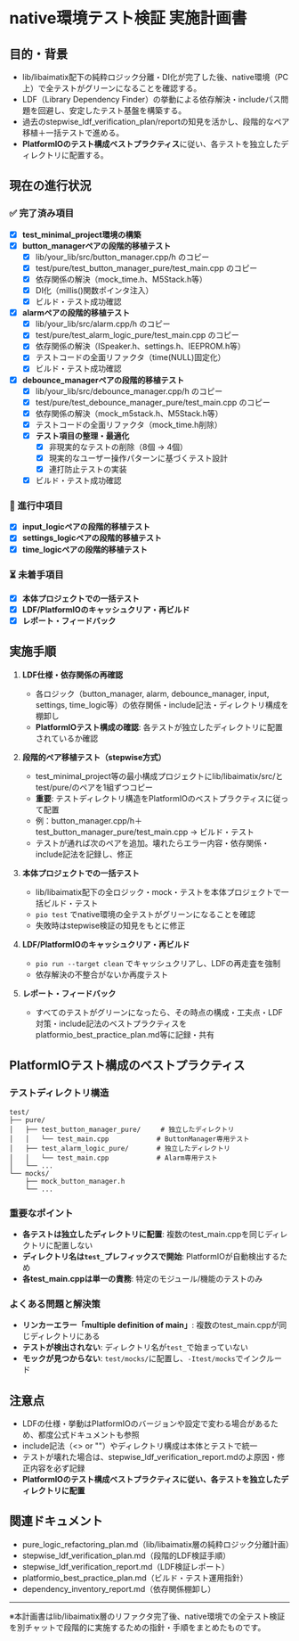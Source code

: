 # native環境テスト検証 実施計画書

## 目的・背景
- lib/libaimatix配下の純粋ロジック分離・DI化が完了した後、native環境（PC上）で全テストがグリーンになることを確認する。
- LDF（Library Dependency Finder）の挙動による依存解決・includeパス問題を回避し、安定したテスト基盤を構築する。
- 過去のstepwise_ldf_verification_plan/reportの知見を活かし、段階的なペア移植＋一括テストで進める。
- **PlatformIOのテスト構成ベストプラクティス**に従い、各テストを独立したディレクトリに配置する。

## 現在の進行状況

### ✅ 完了済み項目
- [x] **test_minimal_project環境の構築**
- [x] **button_managerペアの段階的移植テスト**
  - [x] lib/your_lib/src/button_manager.cpp/h のコピー
  - [x] test/pure/test_button_manager_pure/test_main.cpp のコピー
  - [x] 依存関係の解決（mock_time.h、M5Stack.h等）
  - [x] DI化（millis()関数ポインタ注入）
  - [x] ビルド・テスト成功確認
- [x] **alarmペアの段階的移植テスト**
  - [x] lib/your_lib/src/alarm.cpp/h のコピー
  - [x] test/pure/test_alarm_logic_pure/test_main.cpp のコピー
  - [x] 依存関係の解決（ISpeaker.h、settings.h、IEEPROM.h等）
  - [x] テストコードの全面リファクタ（time(NULL)固定化）
  - [x] ビルド・テスト成功確認
- [x] **debounce_managerペアの段階的移植テスト**
  - [x] lib/your_lib/src/debounce_manager.cpp/h のコピー
  - [x] test/pure/test_debounce_manager_pure/test_main.cpp のコピー
  - [x] 依存関係の解決（mock_m5stack.h、M5Stack.h等）
  - [x] テストコードの全面リファクタ（mock_time.h削除）
  - [x] **テスト項目の整理・最適化**
    - [x] 非現実的なテストの削除（8個 → 4個）
    - [x] 現実的なユーザー操作パターンに基づくテスト設計
    - [x] 連打防止テストの実装
  - [x] ビルド・テスト成功確認

### 🔄 進行中項目
- [x] **input_logicペアの段階的移植テスト**
- [x] **settings_logicペアの段階的移植テスト**
- [x] **time_logicペアの段階的移植テスト**

### ⏳ 未着手項目
- [x] **本体プロジェクトでの一括テスト**
- [x] **LDF/PlatformIOのキャッシュクリア・再ビルド**
- [x] **レポート・フィードバック**

## 実施手順
1. **LDF仕様・依存関係の再確認**
    - 各ロジック（button_manager, alarm, debounce_manager, input, settings, time_logic等）の依存関係・include記法・ディレクトリ構成を棚卸し
    - **PlatformIOテスト構成の確認**: 各テストが独立したディレクトリに配置されているか確認

2. **段階的ペア移植テスト（stepwise方式）**
    - test_minimal_project等の最小構成プロジェクトにlib/libaimatix/src/とtest/pure/のペアを1組ずつコピー
    - **重要**: テストディレクトリ構造をPlatformIOのベストプラクティスに従って配置
    - 例：button_manager.cpp/h＋test_button_manager_pure/test_main.cpp → ビルド・テスト
    - テストが通れば次のペアを追加。壊れたらエラー内容・依存関係・include記法を記録し、修正

3. **本体プロジェクトでの一括テスト**
    - lib/libaimatix配下の全ロジック・mock・テストを本体プロジェクトで一括ビルド・テスト
    - `pio test` でnative環境の全テストがグリーンになることを確認
    - 失敗時はstepwise検証の知見をもとに修正

4. **LDF/PlatformIOのキャッシュクリア・再ビルド**
    - `pio run --target clean` でキャッシュクリアし、LDFの再走査を強制
    - 依存解決の不整合がないか再度テスト

5. **レポート・フィードバック**
    - すべてのテストがグリーンになったら、その時点の構成・工夫点・LDF対策・include記法のベストプラクティスをplatformio_best_practice_plan.md等に記録・共有

## PlatformIOテスト構成のベストプラクティス

### テストディレクトリ構造
```
test/
├── pure/
│   ├── test_button_manager_pure/     # 独立したディレクトリ
│   │   └── test_main.cpp            # ButtonManager専用テスト
│   ├── test_alarm_logic_pure/       # 独立したディレクトリ
│   │   └── test_main.cpp            # Alarm専用テスト
│   └── ...
└── mocks/
    ├── mock_button_manager.h
    └── ...
```

### 重要なポイント
- **各テストは独立したディレクトリに配置**: 複数のtest_main.cppを同じディレクトリに配置しない
- **ディレクトリ名は`test_`プレフィックスで開始**: PlatformIOが自動検出するため
- **各test_main.cppは単一の責務**: 特定のモジュール/機能のテストのみ

### よくある問題と解決策
- **リンカーエラー「multiple definition of main」**: 複数のtest_main.cppが同じディレクトリにある
- **テストが検出されない**: ディレクトリ名が`test_`で始まっていない
- **モックが見つからない**: `test/mocks/`に配置し、`-Itest/mocks`でインクルード

## 注意点
- LDFの仕様・挙動はPlatformIOのバージョンや設定で変わる場合があるため、都度公式ドキュメントも参照
- include記法（<> or ""）やディレクトリ構成は本体とテストで統一
- テストが壊れた場合は、stepwise_ldf_verification_report.mdのよ原因・修正内容を必ず記録
- **PlatformIOのテスト構成ベストプラクティスに従い、各テストを独立したディレクトリに配置**

## 関連ドキュメント
- pure_logic_refactoring_plan.md（lib/libaimatix層の純粋ロジック分離計画）
- stepwise_ldf_verification_plan.md（段階的LDF検証手順）
- stepwise_ldf_verification_report.md（LDF検証レポート）
- platformio_best_practice_plan.md（ビルド・テスト運用指針）
- dependency_inventory_report.md（依存関係棚卸し）

---

※本計画書はlib/libaimatix層のリファクタ完了後、native環境での全テスト検証を別チャットで段階的に実施するための指針・手順をまとめたものです。 